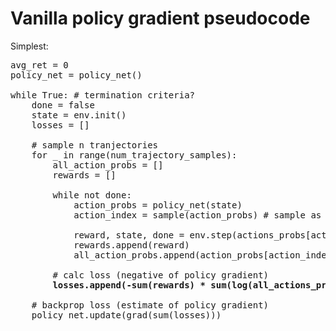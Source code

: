 # Vanilla policy gradient pseudocode


Simplest:

<pre>
avg_ret = 0
policy_net = policy_net()

while True: # termination criteria?
    done = false
    state = env.init()
    losses = []

    # sample n tranjectories
    for _ in range(num_trajectory_samples):
        all_action_probs = []
        rewards = []

        while not done:
            action_probs = policy_net(state)
            action_index = sample(action_probs) # sample as a probability distribuition

            reward, state, done = env.step(actions_probs[action_index])
            rewards.append(reward)
            all_action_probs.append(action_probs[action_index])
    
        # calc loss (negative of policy gradient)
        <b>losses.append(-sum(rewards) * sum(log(all_actions_probs))) # finite undiscounted</b>

    # backprop loss (estimate of policy gradient)
    policy_net.update(grad(sum(losses)))    
</pre>